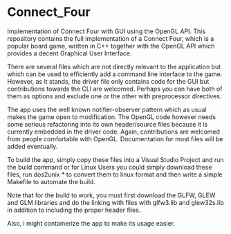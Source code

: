 # Connect_Four
Implementation of Connect Four with GUI using the OpenGL API.
This repository contains the full implementation of a Connect Four, which is a popular board game, written in C++ together with the OpenGL API which provides a decent Graphical User Interface. 

There are several files which are not directly relevant to the application but which can be used to efficiently add a command line interface to the game. However, as it stands, the driver file only contains code for the GUI but contributions towards the CLI are welcomed. Perhaps you can have both of them as options and exclude one or the other with preprocessor directives. 

The app uses the well known notifier-observer pattern which as usual makes the game open to modification. The OpenGL code however needs some serious refactoring into its own header/source files because it is currently embedded in the driver code. Again, contributions are welcomed from people comfortable with OpenGL.
Documentation for most files will be added eventually.

To build the app, simply copy these files into a Visual Studio Project and run the build command or for Linux Users you could simply download these files, run dos2unix * to convert them to linux format and then write a simple Makefile to automate the build.

Note that for the build to work, you must first download the GLFW, GLEW and GLM libraries and do the linking with files with glfw3.lib and glew32s.lib in addition to including the proper header files.

Also, i might containerize the app to make its usage easier.
